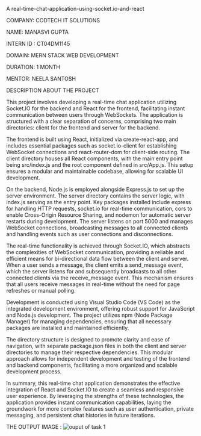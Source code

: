 A real-time-chat-application-using-socket.io-and-react


COMPANY: CODTECH IT SOLUTIONS 

NAME: MANASVI GUPTA

INTERN ID : CT04DM1145

DOMAIN: MERN STACK WEB DEVELOPMENT 

DURATION: 1 MONTH 

MENTOR: NEELA SANTOSH 



DESCRIPTION ABOUT THE PROJECT 


This project involves developing a real-time chat application utilizing Socket.IO for the backend and React for the frontend, facilitating instant communication between users through WebSockets. The application is structured with a clear separation of concerns, comprising two main directories: client for the frontend and server for the backend.

The frontend is built using React, initialized via create-react-app, and includes essential packages such as socket.io-client for establishing WebSocket connections and react-router-dom for client-side routing. The client directory houses all React components, with the main entry point being src/index.js and the root component defined in src/App.js. This setup ensures a modular and maintainable codebase, allowing for scalable UI development.

On the backend, Node.js is employed alongside Express.js to set up the server environment. The server directory contains the server logic, with index.js serving as the entry point. Key packages installed include express for handling HTTP requests, socket.io for real-time communication, cors to enable Cross-Origin Resource Sharing, and nodemon for automatic server restarts during development. The server listens on port 5000 and manages WebSocket connections, broadcasting messages to all connected clients and handling events such as user connections and disconnections.

The real-time functionality is achieved through Socket.IO, which abstracts the complexities of WebSocket communication, providing a reliable and efficient means for bi-directional data flow between the client and server. When a user sends a message, the client emits a send_message event, which the server listens for and subsequently broadcasts to all other connected clients via the receive_message event. This mechanism ensures that all users receive messages in real-time without the need for page refreshes or manual polling.

Development is conducted using Visual Studio Code (VS Code) as the integrated development environment, offering robust support for JavaScript and Node.js development. The project utilizes npm (Node Package Manager) for managing dependencies, ensuring that all necessary packages are installed and maintained efficiently.

The directory structure is designed to promote clarity and ease of navigation, with separate package.json files in both the client and server directories to manage their respective dependencies. This modular approach allows for independent development and testing of the frontend and backend components, facilitating a more organized and scalable development process.

In summary, this real-time chat application demonstrates the effective integration of React and Socket.IO to create a seamless and responsive user experience. By leveraging the strengths of these technologies, the application provides instant communication capabilities, laying the groundwork for more complex features such as user authentication, private messaging, and persistent chat histories in future iterations.




THE OUTPUT IMAGE :
![ouput of task 1 ](https://github.com/user-attachments/assets/7f44dd6e-28df-4f56-9210-0fb8214bc0fa)



